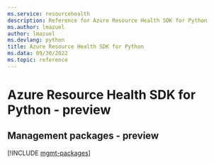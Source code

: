 ```yaml
---
ms.service: resourcehealth
description: Reference for Azure Resource Health SDK for Python
ms.author: lmazuel
author: lmazuel
ms.devlang: python
title: Azure Resource Health SDK for Python
ms.data: 09/30/2022
ms.topic: reference
---
```

# Azure Resource Health SDK for Python - preview

## Management packages - preview
[!INCLUDE [mgmt-packages](resource-health-mgmt-index.md)]